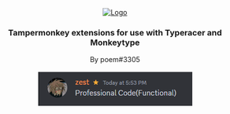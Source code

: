 <div align="center">
  <a href="https://github.com/PoemOnTyperacer/tampermonkey">
    <img src="https://play.typeracer.com/images/tr-loader.gif" alt="Logo" width="80" height="80">
  </a>

  <h3 align="center">Tampermonkey extensions for use with Typeracer and Monkeytype</h3>

  <p align="center">
    By poem#3305
    <br />
    <br />
    <img src='https://raw.githubusercontent.com/PoemOnTyperacer/tampermonkey/master/resources/summary.png'>
  </p>
</div>

